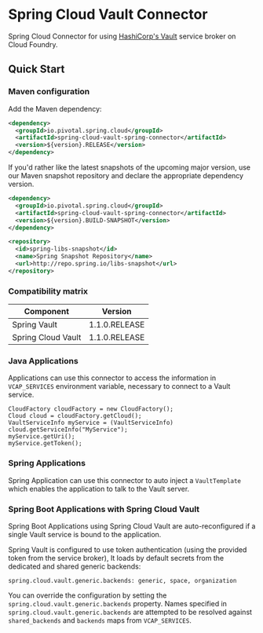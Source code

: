 # Spring Cloud Vault Connector

Spring Cloud Connector for using [HashiCorp's Vault](https://github.com/hashicorp/cf-vault-service-broker) service broker on Cloud Foundry.

## Quick Start

### Maven configuration

Add the Maven dependency:

```xml
<dependency>
  <groupId>io.pivotal.spring.cloud</groupId>
  <artifactId>spring-cloud-vault-spring-connector</artifactId>
  <version>${version}.RELEASE</version>
</dependency>
```

If you'd rather like the latest snapshots of the upcoming major version, use our Maven snapshot repository and declare the appropriate dependency version.

```xml
<dependency>
  <groupId>io.pivotal.spring.cloud</groupId>
  <artifactId>spring-cloud-vault-spring-connector</artifactId>
  <version>${version}.BUILD-SNAPSHOT</version>
</dependency>

<repository>
  <id>spring-libs-snapshot</id>
  <name>Spring Snapshot Repository</name>
  <url>http://repo.spring.io/libs-snapshot</url>
</repository>
```

### Compatibility matrix

Component | Version |
--- | --- |
Spring Vault  | 1.1.0.RELEASE | 
Spring Cloud Vault  | 1.1.0.RELEASE | 

### Java Applications

Applications can use this connector to access the information in `VCAP_SERVICES`
environment variable, necessary to connect to a Vault service.

```
CloudFactory cloudFactory = new CloudFactory();
Cloud cloud = cloudFactory.getCloud();
VaultServiceInfo myService = (VaultServiceInfo) cloud.getServiceInfo("MyService");
myService.getUri();
myService.getToken();
```

### Spring Applications

Spring Application can use this connector to auto inject a `VaultTemplate`
which enables the application to talk to the Vault server.

### Spring Boot Applications with Spring Cloud Vault

Spring Boot Applications using Spring Cloud Vault are auto-reconfigured
if a single Vault service is bound to the application. 

Spring Vault is configured to use token authentication 
(using the provided token from the service broker), It loads by default
secrets from the dedicated and shared generic backends:

```properties
spring.cloud.vault.generic.backends: generic, space, organization
```

You can override the configuration by setting the `spring.cloud.vault.generic.backends` property.
Names specified in `spring.cloud.vault.generic.backends` are attempted to be resolved against
`shared_backends` and `backends` maps from `VCAP_SERVICES`. 


